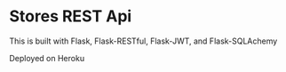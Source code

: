 # Stores REST Api

This is built with Flask, Flask-RESTful, Flask-JWT, and Flask-SQLAchemy

Deployed on Heroku
